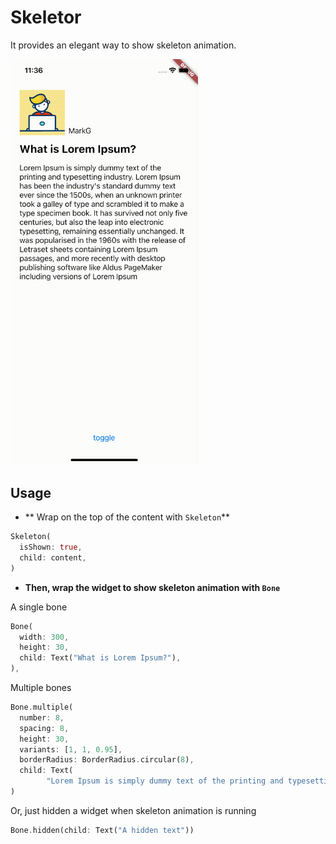 # Skeletor

It provides an elegant way to show skeleton animation.

<img src="https://github.com/markgravity/skeleton/raw/main/demo.gif" width=300>

## Usage



- ** Wrap on the top of the content with `Skeleton`**

```dart
Skeleton(
  isShown: true,
  child: content,
)
```



- **Then, wrap the widget to show skeleton animation with `Bone`**

A single bone

```dart
Bone(
  width: 300,
  height: 30,
  child: Text("What is Lorem Ipsum?"),
),
```



Multiple bones

```dart
Bone.multiple(
  number: 8,
  spacing: 8,
  height: 30,
  variants: [1, 1, 0.95],
  borderRadius: BorderRadius.circular(8),
  child: Text(
        "Lorem Ipsum is simply dummy text of the printing and typesetting industry. Lorem Ipsum has been the industry's standard dummy text ever since the 1500s, when an unknown printer took a galley of type and scrambled it to make a type specimen book. It has survived not only five centuries, but also the leap into electronic typesetting, remaining essentially unchanged. It was popularised in the 1960s with the release of Letraset sheets containing Lorem Ipsum passages, and more recently with desktop publishing software like Aldus PageMaker including versions of Lorem Ipsum"),
)
```



Or, just hidden a widget when skeleton animation is running

```dart
Bone.hidden(child: Text("A hidden text"))
```
